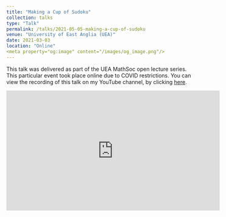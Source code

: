 ```yaml
---
title: "Making a Cup of Sudoku"
collection: talks
type: "Talk"
permalink: /talks/2021-05-05-making-a-cup-of-sudoku
venue: "University of East Anglia (UEA)"
date: 2021-03-03
location: "Online"
<meta property="og:image" content="/images/og_image.png"/>
---
```


This talk was delivered as part of the UEA MathSoc open lecture series. This particular event took place online due to COVID restrictions. You can view the recording of this talk on my YouTube channel, by clicking [here](https://www.youtube.com/watch?v=7xeFJ__C4rs).

<iframe width="560" height="315" src="https://www.youtube.com/embed/7xeFJ__C4rs" title="YouTube video player" frameborder="0" allow="accelerometer; autoplay; clipboard-write; encrypted-media; gyroscope; picture-in-picture; web-share" allowfullscreen></iframe>
